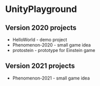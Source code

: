 # UnityPlayground

## Version 2020 projects
* HelloWorld - demo project
* Phenomenon-2020 - small game idea
* protostein - prototype for Einstein game

## Version 2021 projects
* Phenomenon-2021 - small game idea

